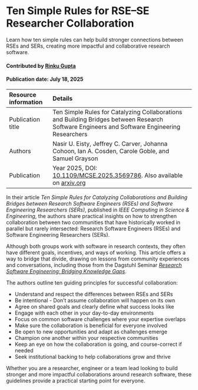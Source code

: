 # Ten Simple Rules for RSE–SE Researcher Collaboration

<!-- deck text start --> 
Learn how ten simple rules can help build stronger connections between RSEs and SERs, creating more impactful and collaborative research software.
<!-- deck text end --> 

#### Contributed by [Rinku Gupta](https://github.com/rinkug)

#### Publication date: July 18, 2025

Resource information | Details
:--- | :--- 
Publication title  | Ten Simple Rules for Catalyzing Collaborations and Building Bridges between Research Software Engineers and Software Engineering Researchers
Authors | Nasir U. Eisty, Jeffrey C. Carver, Johanna Cohoon, Ian A. Cosden, Carole Goble, and Samuel Grayson
Publication | Year 2025,  DOI: [10.1109/MCSE.2025.3569786](https://doi.ieeecomputersociety.org/10.1109/MCSE.2025.3569786). Also available on [arxiv.org](https://arxiv.org/abs/2506.03012)

In their article *Ten Simple Rules for Catalyzing Collaborations and Building Bridges between Research Software Engineers (RSEs) and Software Engineering Researchers (SERs)*, published in *IEEE Computing in Science & Engineering*, the authors share practical insights on how to strengthen collaboration between two communities that have historically worked in parallel but rarely intersected: Research Software Engineers (RSEs) and Software Engineering Researchers (SERs).

Although both groups work with software in research contexts, they often have different goals, incentives, and ways of working. 
This article offers a way to bridge that divide, drawing on lessons from community experiences and conversations, including those from the Dagstuhl Seminar [*Research Software Engineering: Bridging Knowledge Gaps*](https://www.dagstuhl.de/24161).

The authors outline ten guiding principles for successful collaboration:

- Understand and respect the differences between RSEs and SERs  
- Be intentional - Don’t assume collaboration will happen on its own   
- Agree on shared goals and clearly define what success looks like  
- Engage with each other in your day-to-day environments  
- Focus on common software challenges where your expertise overlaps  
- Make sure the collaboration is beneficial for everyone involved  
- Be open to new opportunities and adapt as challenges emerge  
- Champion one another within your respective communities  
- Keep an eye on how the collaboration is going, and course-correct if needed  
- Seek institutional backing to help collaborations grow and thrive  

Whether you are a researcher, engineer or a team lead looking to build stronger and more impactful collaborations around research software, these guidelines provide a practical starting point for everyone.
<!---
Publish: yes
RSS update: 2025-07-18
Topics: Research Software Engineers
Pinned: no
--->
